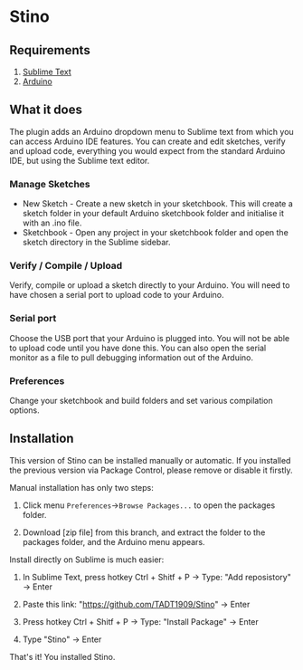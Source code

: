 # Stino

## Requirements

1. [Sublime Text](http://www.sublimetext.com)
2. [Arduino](http://arduino.cc/en/Main/Software)


## What it does

The plugin adds an Arduino dropdown menu to Sublime text from which you can access Arduino IDE features. You can create and edit sketches, verify and upload code, everything you would expect from the standard Arduino IDE, but using the Sublime text editor.

### Manage Sketches

* New Sketch - Create a new sketch in your sketchbook. This will create a sketch folder in your default Arduino sketchbook folder and initialise it with an .ino file.
* Sketchbook - Open any project in your sketchbook folder and open the sketch directory in the Sublime sidebar.

### Verify / Compile / Upload

Verify, compile or upload a sketch directly to your Arduino. You will need to have chosen a serial port to upload code to your Arduino.

### Serial port

Choose the USB port that your Arduino is plugged into. You will not be able to upload code until you have done this. You can also open the serial monitor as a file to pull debugging information out of the Arduino.

### Preferences

Change your sketchbook and build folders and set various compilation options.

## Installation
This version of Stino can be installed manually or automatic. If you installed the previous version via Package Control, please remove or disable it firstly.

Manual installation has only two steps:

1. Click menu `Preferences`->`Browse Packages...` to open the packages folder.

2. Download [zip file] from this branch, and extract the folder to the packages folder, and the Arduino menu appears.

Install directly on Sublime is much easier:

1. In Sublime Text, press hotkey Ctrl + Shitf + P
  -> Type: "Add reposistory" -> Enter

2. Paste this link: "https://github.com/TADT1909/Stino" -> Enter

3. Press hotkey Ctrl + Shitf + P
  -> Type: "Install Package"
   -> Enter
   
4. Type "Stino"
  -> Enter
  
That's it! You installed Stino.
